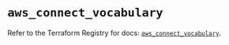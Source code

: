 # `aws_connect_vocabulary`

Refer to the Terraform Registry for docs: [`aws_connect_vocabulary`](https://registry.terraform.io/providers/hashicorp/aws/5.82.1/docs/resources/connect_vocabulary).
